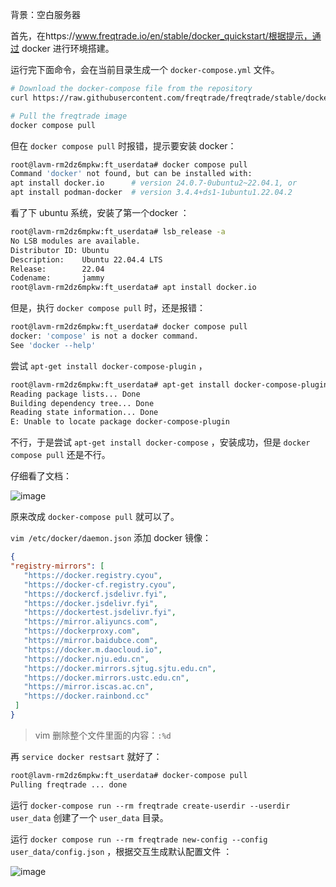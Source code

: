 背景：空白服务器

首先，在https://www.freqtrade.io/en/stable/docker_quickstart/根据提示，通过 docker 进行环境搭建。

运行完下面命令，会在当前目录生成一个 `docker-compose.yml` 文件。
```bash
# Download the docker-compose file from the repository
curl https://raw.githubusercontent.com/freqtrade/freqtrade/stable/docker-compose.yml -o docker-compose.yml

# Pull the freqtrade image
docker compose pull
```
但在 `docker compose pull` 时报错，提示要安装 docker：

```bash
root@lavm-rm2dz6mpkw:ft_userdata# docker compose pull
Command 'docker' not found, but can be installed with:
apt install docker.io      # version 24.0.7-0ubuntu2~22.04.1, or
apt install podman-docker  # version 3.4.4+ds1-1ubuntu1.22.04.2
```

看了下 ubuntu 系统，安装了第一个docker ：
```bash
root@lavm-rm2dz6mpkw:ft_userdata# lsb_release -a
No LSB modules are available.
Distributor ID: Ubuntu
Description:    Ubuntu 22.04.4 LTS
Release:        22.04
Codename:       jammy
root@lavm-rm2dz6mpkw:ft_userdata# apt install docker.io
```

但是，执行 `docker compose pull` 时，还是报错：
```bash
root@lavm-rm2dz6mpkw:ft_userdata# docker compose pull
docker: 'compose' is not a docker command.
See 'docker --help'
```

尝试 `apt-get install docker-compose-plugin` ，

```bash
root@lavm-rm2dz6mpkw:ft_userdata# apt-get install docker-compose-plugin
Reading package lists... Done
Building dependency tree... Done
Reading state information... Done
E: Unable to locate package docker-compose-plugin
```
不行，于是尝试 `apt-get install docker-compose` ，安装成功，但是 `docker compose pull` 还是不行。

仔细看了文档：

![image](https://github.com/user-attachments/assets/3951fd4e-cf71-45aa-b33c-ca80c7262c38)


原来改成 `docker-compose pull` 就可以了。

`vim /etc/docker/daemon.json` 添加 docker 镜像：

```json
{
"registry-mirrors": [
   "https://docker.registry.cyou",
   "https://docker-cf.registry.cyou",
   "https://dockercf.jsdelivr.fyi",
   "https://docker.jsdelivr.fyi",
   "https://dockertest.jsdelivr.fyi",
   "https://mirror.aliyuncs.com",
   "https://dockerproxy.com",
   "https://mirror.baidubce.com",
   "https://docker.m.daocloud.io",
   "https://docker.nju.edu.cn",
   "https://docker.mirrors.sjtug.sjtu.edu.cn",
   "https://docker.mirrors.ustc.edu.cn",
   "https://mirror.iscas.ac.cn",
   "https://docker.rainbond.cc"
 ]
}
```

> vim 删除整个文件里面的内容：`:%d`

再 `service docker restsart` 就好了：

```bash
root@lavm-rm2dz6mpkw:ft_userdata# docker-compose pull
Pulling freqtrade ... done
```

运行 `docker-compose run --rm freqtrade create-userdir --userdir user_data` 创建了一个 `user_data` 目录。

运行 `docker compose run --rm freqtrade new-config --config user_data/config.json` ，根据交互生成默认配置文件 ：

![image](https://github.com/user-attachments/assets/5de1b8fb-5d73-4646-960c-122f93bf3abd)





<!-- ##{"script":"<script src='https://blog.meekdai.com/Gmeek/plugins/GmeekVercount.js'></script>"}## -->
